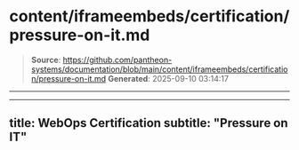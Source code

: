 # content/iframeembeds/certification/pressure-on-it.md

> **Source**: https://github.com/pantheon-systems/documentation/blob/main/content/iframeembeds/certification/pressure-on-it.md
> **Generated**: 2025-09-10 03:14:17

---

---
title: WebOps Certification
subtitle: "Pressure on IT"
---

<Partial file="certification-guide/pressure-on-it.md" />
